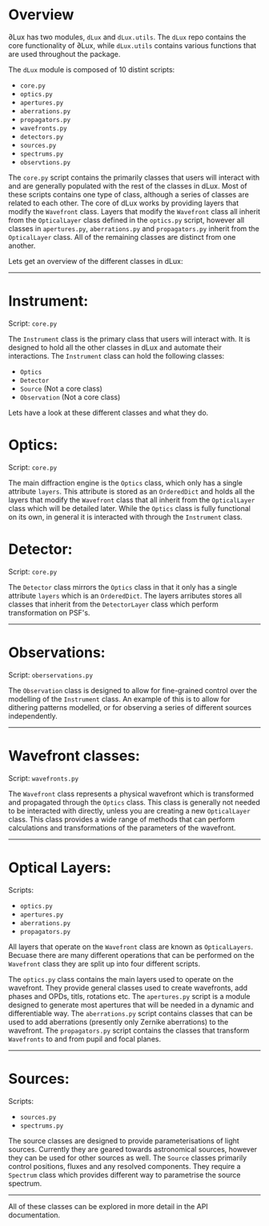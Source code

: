 # Overview

∂Lux has two modules, `dLux` and `dLux.utils`. The `dLux` repo contains the core functionality of ∂Lux, while `dLux.utils` contains various functions that are used throughout the package.

The `dLux` module is composed of 10 distint scripts:

- `core.py`
- `optics.py`
- `apertures.py`
- `aberrations.py`
- `propagators.py`
- `wavefronts.py`
- `detectors.py`
- `sources.py`
- `spectrums.py`
- `observtions.py`

The `core.py` script contains the primarily classes that users will interact with and are generally populated with the rest of the classes in dLux. Most of these scripts contains one type of class, although a series of classes are related to each other. The core of dLux works by providing layers that modify the `Wavefront` class. Layers that modify the `Wavefront` class all inherit from the `OpticalLayer` class defined in the `optics.py` script, however all classes in `apertures.py`, `aberrations.py` and `propagators.py` inherit from the `OpticalLayer` class. All of the remaining classes are distinct from one another.

Lets get an overview of the different classes in dLux:

---

# Instrument:

Script: `core.py`

The `Instrument` class is the primary class that users will interact with. It is designed to hold all the other classes in dLux and automate their interactions. The `Instrument` class can hold the following classes:

- `Optics`
- `Detector`
- `Source` (Not a core class)
- `Observation` (Not a core class)

Lets have a look at these different classes and what they do.

# Optics:

Script: `core.py`

The main diffraction engine is the `Optics` class, which only has a single attribute `layers`. This attribute is stored as an `OrderedDict` and holds all the layers that modify the `Wavefront` class that all inherit from the `OpticalLayer` class which will be detailed later. While the `Optics` class is fully functional on its own, in general it is interacted with through the `Instrument` class.

# Detector:

Script: `core.py`

The `Detector` class mirrors the `Optics` class in that it only has a single attribute `layers` which is an `OrderedDict`. The layers arributes stores all classes that inherit from the `DetectorLayer` class which perform transformation on PSF's. 

---

# Observations:

Script: `oberservations.py`

The `Observation` class is designed to allow for fine-grained control over the modelling of the `Instrument` class. An example of this is to allow for dithering patterns modelled, or for observing a series of different sources independently.

---

# Wavefront classes:

Script: `wavefronts.py`

The `Wavefront` class represents a physical wavefront which is transformed and propagated through the `Optics` class. This class is generally not needed to be interacted with directly, unless you are creating a new `OpticalLayer` class. This class provides a wide range of methods that can perform calculations and transformations of the parameters of the wavefront.

---

# Optical Layers:

Scripts:

- `optics.py`
- `apertures.py`
- `aberrations.py`
- `propagators.py`

All layers that operate on the `Wavefront` class are known as `OpticalLayers`. Becuase there are many different operations that can be performed on the `Wavefront` class they are split up into four different scripts.

The `optics.py` class contains the main layers used to operate on the wavefront. They provide general classes used to create wavefronts, add phases and OPDs, titls, rotations etc. The `apertures.py` script is a module designed to generate most apertures that will be needed in a dynamic and differentiable way. The `aberrations.py` script contains classes that can be used to add aberrations (presently only Zernike aberrations) to the wavefront. The `propagators.py` script contains the classes that transform `Wavefronts` to and from pupil and focal planes.

---

# Sources:

Scripts:

- `sources.py`
- `spectrums.py`

The source classes are designed to provide parameterisations of light sources. Currently they are geared towards astronomical sources, however they can be used for other sources as well. The `Source` classes primarily control positions, fluxes and any resolved components. They require a `Spectrum` class which provides different way to parametrise the source spectrum.

---

All of these classes can be explored in more detail in the API documentation.